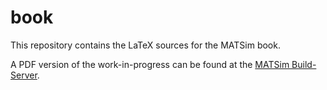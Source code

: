 book
====


This repository contains the LaTeX sources for the MATSim book. 

A PDF version of the work-in-progress can be found at the [MATSim Build-Server](http://ci.matsim.org:8080/view/All/job/MATSim-Book/ws/main.pdf).

